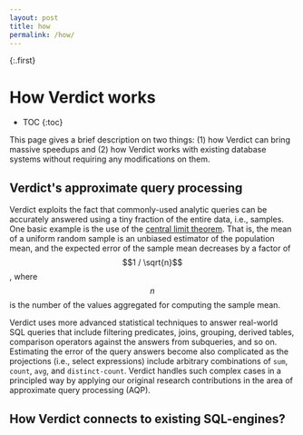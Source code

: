 ```yaml
---
layout: post
title: how
permalink: /how/
---
```


{:.first}
# How Verdict works

* TOC
{:toc}

This page gives a brief description on two things: (1) how Verdict can bring massive speedups and (2) how Verdict works with existing database systems without requiring any modifications on them.


## Verdict's approximate query processing

Verdict exploits the fact that commonly-used analytic queries can be accurately answered using a tiny fraction of the entire data, i.e., samples. One basic example is the use of the [central limit theorem](https://en.wikipedia.org/wiki/Central_limit_theorem). That is, the mean of a uniform random sample is an unbiased estimator of the population mean, and the expected error of the sample mean decreases by a factor of $$1 / \sqrt{n}$$, where $$n$$ is the number of the values aggregated for computing the sample mean.

Verdict uses more advanced statistical techniques to answer real-world SQL queries that include filtering predicates, joins, grouping, derived tables, comparison operators against the answers from subqueries, and so on. Estimating the error of the query answers become also complicated as the projections (i.e., select expressions) include arbitrary combinations of `sum`, `count`, `avg`, and `distinct-count`. Verdict handles such complex cases in a principled way by applying our original research contributions in the area of approximate query processing (AQP).


## How Verdict connects to existing SQL-engines?
